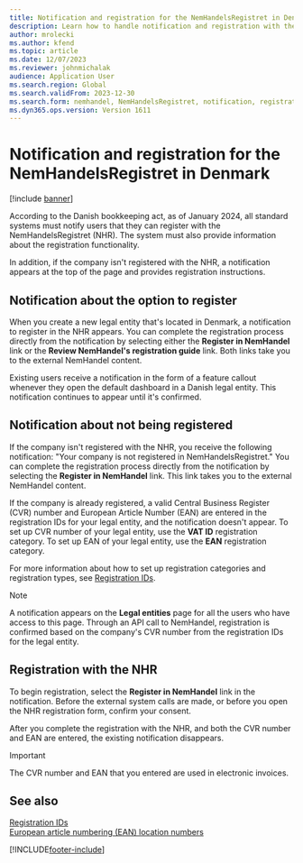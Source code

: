 ```yaml
---
title: Notification and registration for the NemHandelsRegistret in Denmark
description: Learn how to handle notification and registration with the NemHandelsRegistret (NHR) in Denmark, including outlines on notification types.
author: mrolecki
ms.author: kfend
ms.topic: article
ms.date: 12/07/2023
ms.reviewer: johnmichalak
audience: Application User
ms.search.region: Global
ms.search.validFrom: 2023-12-30
ms.search.form: nemhandel, NemHandelsRegistret, notification, registration, denmark
ms.dyn365.ops.version: Version 1611
---
```


# Notification and registration for the NemHandelsRegistret in Denmark

[!include [banner](../../includes/banner.md)]

According to the Danish bookkeeping act, as of January 2024, all standard systems must notify users that they can register with the NemHandelsRegistret (NHR). The system must also provide information about the registration functionality.

In addition, if the company isn't registered with the NHR, a notification appears at the top of the page and provides registration instructions.

## Notification about the option to register

When you create a new legal entity that's located in Denmark, a notification to register in the NHR appears. You can complete the registration process directly from the notification by selecting either the **Register in NemHandel** link or the **Review NemHandel's registration guide** link. Both links take you to the external NemHandel content.

Existing users receive a notification in the form of a feature callout whenever they open the default dashboard in a Danish legal entity. This notification continues to appear until it's confirmed.

## Notification about not being registered

If the company isn't registered with the NHR, you receive the following notification: "Your company is not registered in NemHandelsRegistret." You can complete the registration process directly from the notification by selecting the **Register in NemHandel** link. This link takes you to the external NemHandel content.

If the company is already registered, a valid Central Business Register (CVR) number and European Article Number (EAN) are entered in the registration IDs for your legal entity, and the notification doesn't appear. To set up CVR number of your legal entity, use the **VAT ID** registration category. To set up EAN of your legal entity, use the **EAN** registration category.

For more information about how to set up registration categories and registration types, see [Registration IDs](../europe/emea-registration-ids.md).

> [!NOTE]
> A notification appears on the **Legal entities** page for all the users who have access to this page. Through an API call to NemHandel, registration is confirmed based on the company's CVR number from the registration IDs for the legal entity.

## Registration with the NHR

To begin registration, select the **Register in NemHandel** link in the notification. Before the external system calls are made, or before you open the NHR registration form, confirm your consent.

After you complete the registration with the NHR, and both the CVR number and EAN are entered, the existing notification disappears.

> [!IMPORTANT]
> The CVR number and EAN that you entered are used in electronic invoices.

## See also

[Registration IDs](../europe/emea-registration-ids.md)  
[European article numbering (EAN) location numbers](../europe/ean-number.md)

[!INCLUDE[footer-include](../../../includes/footer-banner.md)]
